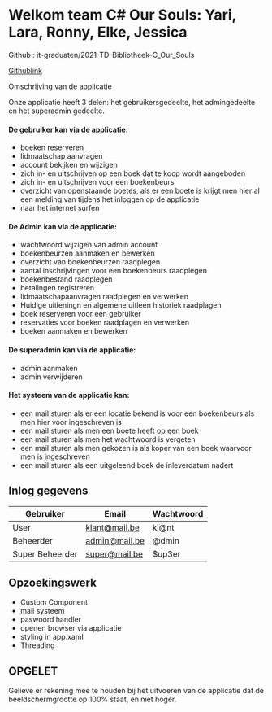 # Welkom team C# Our Souls: Yari, Lara, Ronny, Elke, Jessica

Github : it-graduaten/2021-TD-Bibliotheek-C_Our_Souls

[Githublink](https://github.com/it-graduaten/2021-TD-Bibliotheek-C_Our_Souls "Github link")

Omschrijving van de applicatie

Onze applicatie heeft 3 delen: het gebruikersgedeelte, het admingedeelte en het superadmin gedeelte.

#### De gebruiker kan via de applicatie:
* boeken reserveren
* lidmaatschap aanvragen
* account bekijken en wijzigen
* zich in- en uitschrijven op een boek dat te koop wordt aangeboden
* zich in- en uitschrijven voor een boekenbeurs
* overzicht van openstaande boetes, als er een boete is krijgt men hier al een melding van tijdens het inloggen op de applicatie 
* naar het internet surfen

#### De Admin kan via de applicatie:
* wachtwoord wijzigen van admin account 
* boekenbeurzen aanmaken en bewerken
* overzicht van boekenbeurzen raadplegen
* aantal inschrijvingen voor een boekenbeurs raadplegen
* boekenbestand raadplegen 
* betalingen registreren 
* lidmaatschapaanvragen raadplegen en verwerken
* Huidige uitleningn en algemene uitleen historiek raadplagen
* boek reserveren voor een gebruiker
* reservaties voor boeken raadplagen en verwerken 
* boeken aanmaken en bewerken 

#### De superadmin kan via de applicatie:
* admin aanmaken
* admin verwijderen

#### Het systeem van de applicatie kan:
* een mail sturen als er een locatie bekend is voor een boekenbeurs als men hier voor ingeschreven is
* een mail sturen als men een boete heeft op een boek
* een mail sturen als men het wachtwoord is vergeten 
* een mail sturen als men gekozen is als koper van een boek waarvoor men is ingeschreven 
* een mail sturen als een uitgeleend boek de inleverdatum nadert

## Inlog gegevens
|Gebruiker |Email |Wachtwoord|
|--|--------|----------------|
|User |klant@mail.be |kl@nt|
|Beheerder |admin@mail.be |@dmin|
|Super Beheerder |super@mail.be |$up3er|

## Opzoekingswerk
* Custom Component
* mail systeem
* paswoord handler
* openen browser via applicatie
* styling in app.xaml
* Threading

## OPGELET
Gelieve er rekening mee te houden bij het uitvoeren van de applicatie dat de beeldschermgrootte op 100% staat, en niet hoger.
